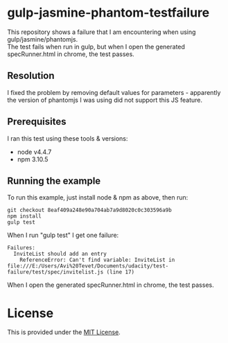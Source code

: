 # gulp-jasmine-phantom-testfailure

This repository shows a failure that I am encountering when using gulp/jasmine/phantomjs.  
The test fails when run in gulp, but when I open the generated specRunner.html in chrome, the test passes.

## Resolution

I fixed the problem by removing default values for parameters - apparently the version of phantomjs I was using did not support this JS feature.

## Prerequisites

I ran this test using these tools & versions:

* node v4.4.7
* npm 3.10.5

## Running the example

To run this example, just install node & npm as above, then run:

```
git checkout 8eaf409a248e90a704ab7a9d8020c0c303596a9b
npm install
gulp test
```

When I run "gulp test" I get one failure: 

```
Failures:
  InviteList should add an entry
    ReferenceError: Can't find variable: InviteList in file:///E:/Users/Avi%20Tevet/Documents/udacity/test-failure/test/spec/invitelist.js (line 17)
```    

When I open the generated specRunner.html in chrome, the test passes.

# License

This is provided under the [MIT License](http://choosealicense.com/licenses/mit/).



